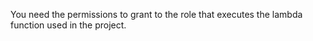 You need the permissions to grant to the role that executes the lambda function used in the project.


